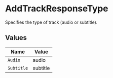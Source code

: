 # AddTrackResponseType

Specifies the type of track (audio or subtitle).


## Values

| Name       | Value      |
| ---------- | ---------- |
| `Audio`    | audio      |
| `Subtitle` | subtitle   |